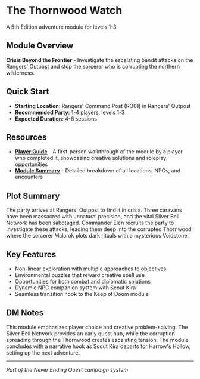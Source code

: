 # The Thornwood Watch

A 5th Edition adventure module for levels 1-3.

## Module Overview

**Crisis Beyond the Frontier** - Investigate the escalating bandit attacks on the Rangers' Outpost and stop the sorcerer who is corrupting the northern wilderness.

## Quick Start

- **Starting Location**: Rangers' Command Post (RO01) in Rangers' Outpost
- **Recommended Party**: 1-4 players, levels 1-3
- **Expected Duration**: 4-6 sessions

## Resources

- [**Player Guide**](PLAYER_GUIDE.md) - A first-person walkthrough of the module by a player who completed it, showcasing creative solutions and roleplay opportunities
- [**Module Summary**](MODULE_SUMMARY_BU.md) - Detailed breakdown of all locations, NPCs, and encounters

## Plot Summary

The party arrives at Rangers' Outpost to find it in crisis. Three caravans have been massacred with unnatural precision, and the vital Silver Bell Network has been sabotaged. Commander Elen recruits the party to investigate these attacks, leading them deep into the corrupted Thornwood where the sorcerer Malarok plots dark rituals with a mysterious Voidstone.

## Key Features

- Non-linear exploration with multiple approaches to objectives
- Environmental puzzles that reward creative spell use
- Opportunities for both combat and diplomatic solutions
- Dynamic NPC companion system with Scout Kira
- Seamless transition hook to the Keep of Doom module

## DM Notes

This module emphasizes player choice and creative problem-solving. The Silver Bell Network provides an early quest hub, while the corruption spreading through the Thornwood creates escalating tension. The module concludes with a narrative hook as Scout Kira departs for Harrow's Hollow, setting up the next adventure.

---

*Part of the Never Ending Quest campaign system*